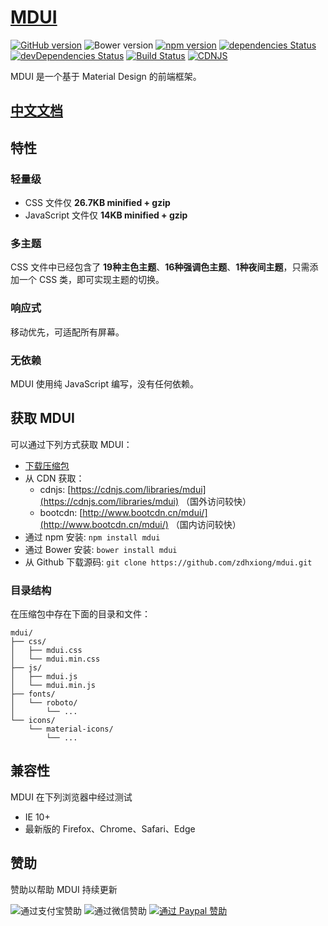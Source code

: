 # [MDUI](https://mdui.org)

[![GitHub version](https://badge.fury.io/gh/zdhxiong%2Fmdui.svg)](https://badge.fury.io/gh/zdhxiong%2Fmdui)
![Bower version](https://img.shields.io/bower/v/mdui.svg)
[![npm version](https://img.shields.io/npm/v/mdui.svg)](https://www.npmjs.com/package/mdui)
[![dependencies Status](https://david-dm.org/zdhxiong/mdui/status.svg)](https://david-dm.org/zdhxiong/mdui)
[![devDependencies Status](https://david-dm.org/zdhxiong/mdui/dev-status.svg)](https://david-dm.org/zdhxiong/mdui?type=dev)
[![Build Status](https://travis-ci.org/zdhxiong/mdui.svg?branch=master)](https://travis-ci.org/zdhxiong/mdui)
[![CDNJS](https://img.shields.io/cdnjs/v/mdui.svg)](https://cdnjs.com/libraries/mdui)

MDUI 是一个基于 Material Design 的前端框架。

## [中文文档](https://mdui.org/docs)

## 特性

### 轻量级

- CSS 文件仅 **26.7KB minified + gzip**
- JavaScript 文件仅 **14KB minified + gzip**

### 多主题

CSS 文件中已经包含了 **19种主色主题**、**16种强调色主题**、**1种夜间主题**，只需添加一个 CSS 类，即可实现主题的切换。

### 响应式

移动优先，可适配所有屏幕。

### 无依赖

MDUI 使用纯 JavaScript 编写，没有任何依赖。

## 获取 MDUI

可以通过下列方式获取 MDUI：

- [下载压缩包](https://github.com/zdhxiong/mdui/releases)
- 从 CDN 获取：
  - cdnjs: [https://cdnjs.com/libraries/mdui](https://cdnjs.com/libraries/mdui) （国外访问较快）
  - bootcdn: [http://www.bootcdn.cn/mdui/](http://www.bootcdn.cn/mdui/) （国内访问较快）
- 通过 npm 安装: `npm install mdui`
- 通过 Bower 安装: `bower install mdui`
- 从 Github 下载源码: `git clone https://github.com/zdhxiong/mdui.git`

### 目录结构

在压缩包中存在下面的目录和文件：

```
mdui/
├── css/
│   ├── mdui.css
│   └── mdui.min.css
├── js/
│   ├── mdui.js
│   └── mdui.min.js
├── fonts/
│   └── roboto/
│       └── ...
└── icons/
    └── material-icons/
        └── ...
```

## 兼容性

MDUI 在下列浏览器中经过测试

- IE 10+
- 最新版的 Firefox、Chrome、Safari、Edge

## 赞助

赞助以帮助 MDUI 持续更新

![通过支付宝赞助](https://ww1.sinaimg.cn/large/63f511e3gy1ffhw0jj5n4j206o089dge.jpg)
![通过微信赞助](https://ww1.sinaimg.cn/large/63f511e3gy1ffhw0vkaeaj206o0890ta.jpg)
[![通过 Paypal 赞助](https://ww1.sinaimg.cn/large/63f511e3gy1fff6937xzbj203w00y3yc.jpg)](https://www.paypal.me/zdhxiong/5)
